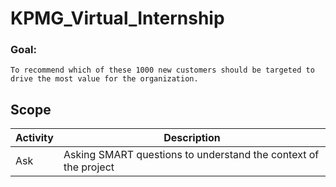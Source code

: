 # KPMG_Virtual_Internship
### Goal:
	To recommend which of these 1000 new customers should be targeted to drive the most value for the organization.
## Scope
| Activity | Description |
| -------- | ----------- |
| Ask	   | Asking SMART questions to understand the context of the project |







